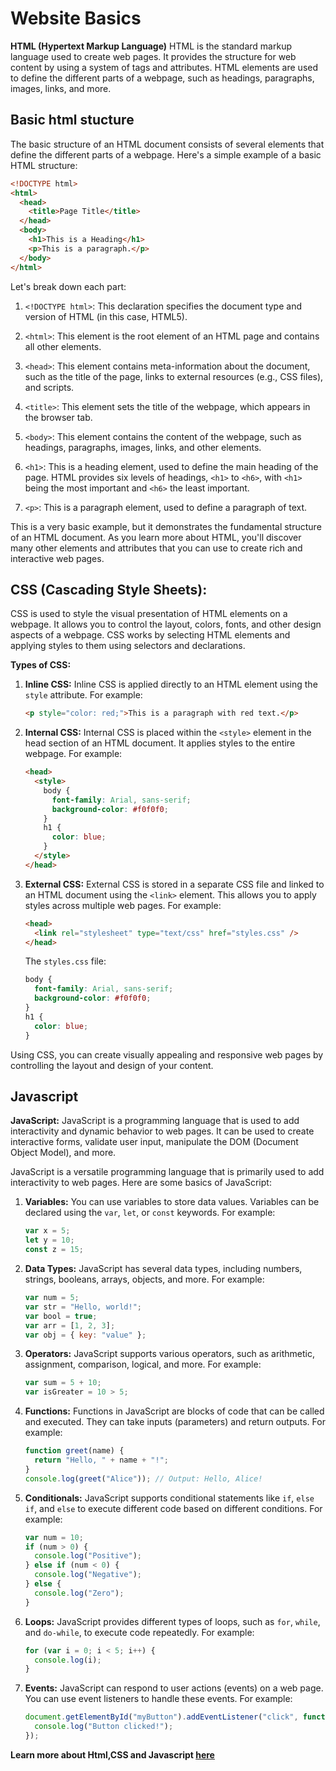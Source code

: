 # Website Basics

**HTML (Hypertext Markup Language)**
HTML is the standard markup language used to create web pages. It provides the structure for web content by using a system of tags and attributes. HTML elements are used to define the different parts of a webpage, such as headings, paragraphs, images, links, and more.

## Basic html stucture

The basic structure of an HTML document consists of several elements that define the different parts of a webpage. Here's a simple example of a basic HTML structure:

```html
<!DOCTYPE html>
<html>
  <head>
    <title>Page Title</title>
  </head>
  <body>
    <h1>This is a Heading</h1>
    <p>This is a paragraph.</p>
  </body>
</html>
```

Let's break down each part:

1. `<!DOCTYPE html>`: This declaration specifies the document type and version of HTML (in this case, HTML5).

2. `<html>`: This element is the root element of an HTML page and contains all other elements.

3. `<head>`: This element contains meta-information about the document, such as the title of the page, links to external resources (e.g., CSS files), and scripts.

4. `<title>`: This element sets the title of the webpage, which appears in the browser tab.

5. `<body>`: This element contains the content of the webpage, such as headings, paragraphs, images, links, and other elements.

6. `<h1>`: This is a heading element, used to define the main heading of the page. HTML provides six levels of headings, `<h1>` to `<h6>`, with `<h1>` being the most important and `<h6>` the least important.

7. `<p>`: This is a paragraph element, used to define a paragraph of text.

This is a very basic example, but it demonstrates the fundamental structure of an HTML document. As you learn more about HTML, you'll discover many other elements and attributes that you can use to create rich and interactive web pages.

## CSS (Cascading Style Sheets):

CSS is used to style the visual presentation of HTML elements on a webpage. It allows you to control the layout, colors, fonts, and other design aspects of a webpage. CSS works by selecting HTML elements and applying styles to them using selectors and declarations.

**Types of CSS:**

1. **Inline CSS:** Inline CSS is applied directly to an HTML element using the `style` attribute. For example:

   ```html
   <p style="color: red;">This is a paragraph with red text.</p>
   ```

2. **Internal CSS:** Internal CSS is placed within the `<style>` element in the head section of an HTML document. It applies styles to the entire webpage. For example:

   ```html
   <head>
     <style>
       body {
         font-family: Arial, sans-serif;
         background-color: #f0f0f0;
       }
       h1 {
         color: blue;
       }
     </style>
   </head>
   ```

3. **External CSS:** External CSS is stored in a separate CSS file and linked to an HTML document using the `<link>` element. This allows you to apply styles across multiple web pages. For example:
   ```html
   <head>
     <link rel="stylesheet" type="text/css" href="styles.css" />
   </head>
   ```
   The `styles.css` file:
   ```css
   body {
     font-family: Arial, sans-serif;
     background-color: #f0f0f0;
   }
   h1 {
     color: blue;
   }
   ```

Using CSS, you can create visually appealing and responsive web pages by controlling the layout and design of your content.

## Javascript

**JavaScript:**
JavaScript is a programming language that is used to add interactivity and dynamic behavior to web pages. It can be used to create interactive forms, validate user input, manipulate the DOM (Document Object Model), and more.

JavaScript is a versatile programming language that is primarily used to add interactivity to web pages. Here are some basics of JavaScript:

1. **Variables:** You can use variables to store data values. Variables can be declared using the `var`, `let`, or `const` keywords. For example:

   ```javascript
   var x = 5;
   let y = 10;
   const z = 15;
   ```

2. **Data Types:** JavaScript has several data types, including numbers, strings, booleans, arrays, objects, and more. For example:

   ```javascript
   var num = 5;
   var str = "Hello, world!";
   var bool = true;
   var arr = [1, 2, 3];
   var obj = { key: "value" };
   ```

3. **Operators:** JavaScript supports various operators, such as arithmetic, assignment, comparison, logical, and more. For example:

   ```javascript
   var sum = 5 + 10;
   var isGreater = 10 > 5;
   ```

4. **Functions:** Functions in JavaScript are blocks of code that can be called and executed. They can take inputs (parameters) and return outputs. For example:

   ```javascript
   function greet(name) {
     return "Hello, " + name + "!";
   }
   console.log(greet("Alice")); // Output: Hello, Alice!
   ```

5. **Conditionals:** JavaScript supports conditional statements like `if`, `else if`, and `else` to execute different code based on different conditions. For example:

   ```javascript
   var num = 10;
   if (num > 0) {
     console.log("Positive");
   } else if (num < 0) {
     console.log("Negative");
   } else {
     console.log("Zero");
   }
   ```

6. **Loops:** JavaScript provides different types of loops, such as `for`, `while`, and `do-while`, to execute code repeatedly. For example:

   ```javascript
   for (var i = 0; i < 5; i++) {
     console.log(i);
   }
   ```

7. **Events:** JavaScript can respond to user actions (events) on a web page. You can use event listeners to handle these events. For example:
   ```javascript
   document.getElementById("myButton").addEventListener("click", function () {
     console.log("Button clicked!");
   });
   ```


**Learn more about Html,CSS and Javascript [here](https://www.w3schools.com/)**